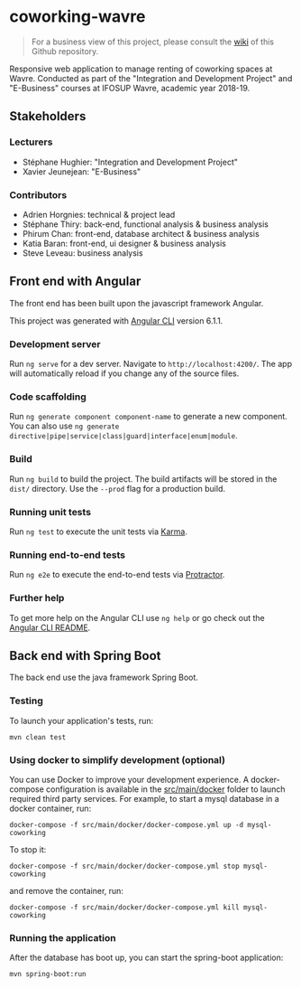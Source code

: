# coworking-wavre
> For a business view of this project, please consult the [wiki] of this Github repository.

Responsive web application to manage renting of coworking spaces at Wavre.
Conducted as part of the "Integration and Development Project" and "E-Business" courses at IFOSUP Wavre, academic year 2018-19.

## Stakeholders
### Lecturers
- Stéphane Hughier: "Integration and Development Project"
- Xavier Jeunejean: "E-Business"

### Contributors
- Adrien Horgnies: technical & project lead
- Stéphane Thiry: back-end, functional analysis & business analysis
- Phirum Chan: front-end, database architect & business analysis
- Katia Baran: front-end, ui designer & business analysis
- Steve Leveau: business analysis

## Front end with Angular

The front end has been built upon the javascript framework Angular.

This project was generated with [Angular CLI](https://github.com/angular/angular-cli) version 6.1.1.

### Development server

Run `ng serve` for a dev server. Navigate to `http://localhost:4200/`. The app will automatically reload if you change any of the source files.

### Code scaffolding

Run `ng generate component component-name` to generate a new component. You can also use `ng generate directive|pipe|service|class|guard|interface|enum|module`.

### Build

Run `ng build` to build the project. The build artifacts will be stored in the `dist/` directory. Use the `--prod` flag for a production build.

### Running unit tests

Run `ng test` to execute the unit tests via [Karma](https://karma-runner.github.io).

### Running end-to-end tests

Run `ng e2e` to execute the end-to-end tests via [Protractor](http://www.protractortest.org/).

### Further help

To get more help on the Angular CLI use `ng help` or go check out the [Angular CLI README](https://github.com/angular/angular-cli/blob/master/README.md).

## Back end with Spring Boot

The back end use the java framework Spring Boot.

### Testing

To launch your application's tests, run:

    mvn clean test

### Using docker to simplify development (optional)

You can use Docker to improve your development experience. A docker-compose configuration is available in the [src/main/docker](src/main/docker) folder to launch required third party services.
For example, to start a mysql database in a docker container, run:

    docker-compose -f src/main/docker/docker-compose.yml up -d mysql-coworking

To stop it: 

    docker-compose -f src/main/docker/docker-compose.yml stop mysql-coworking

and remove the container, run:

    docker-compose -f src/main/docker/docker-compose.yml kill mysql-coworking

### Running the application

After the database has boot up, you can start the spring-boot application:

    mvn spring-boot:run

[wiki]: https://github.com/AdrienHorgnies/coworking-wavres/wiki
